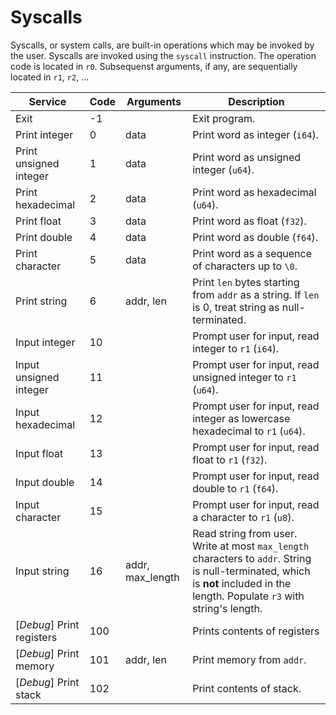 # Syscalls

Syscalls, or system calls, are built-in operations which may be invoked by the user.
Syscalls are invoked using the `syscall` instruction. The operation code is located in `r0`. Subsequenst arguments, if any, are sequentially located in `r1`, `r2`, ...

| Service                   | Code | Arguments        | Description                                                                                                                                                                     |
|---------------------------|------|------------------|---------------------------------------------------------------------------------------------------------------------------------------------------------------------------------|
| Exit                      | -1   |                  | Exit program.                                                                                                                                                                   |
| Print integer             | 0    | data             | Print word as integer (`i64`).                                                                                                                                                  |
| Print unsigned integer    | 1    | data             | Print word as unsigned integer (`u64`).                                                                                                                                         |
| Print hexadecimal         | 2    | data             | Print word as hexadecimal (`u64`).                                                                                                                                              |
| Print float               | 3    | data             | Print word as float (`f32`).                                                                                                                                                    |
| Print double              | 4    | data             | Print word as double (`f64`).                                                                                                                                                   |
| Print character           | 5    | data             | Print word as a sequence of characters up to `\0`.                                                                                                                              |
| Print string              | 6    | addr, len        | Print `len` bytes starting from `addr` as a string. If `len` is 0, treat string as null-terminated.                                                                             |
| Input integer             | 10   |                  | Prompt user for input, read integer to `r1` (`i64`).                                                                                                                            |
| Input unsigned integer    | 11   |                  | Prompt user for input, read unsigned integer to `r1` (`u64`).                                                                                                                   |
| Input hexadecimal         | 12   |                  | Prompt user for input, read integer as lowercase hexadecimal to `r1` (`u64`).                                                                                                   |
| Input float               | 13   |                  | Prompt user for input, read float to `r1` (`f32`).                                                                                                                              |
| Input double              | 14   |                  | Prompt user for input, read double to `r1` (`f64`).                                                                                                                             |
| Input character           | 15   |                  | Prompt user for input, read a character to `r1` (`u8`).                                                                                                                         |
| Input string              | 16   | addr, max_length | Read string from user. Write at most `max_length` characters to `addr`. String is null-terminated, which is **not** included in the length. Populate `r3` with string's length. |
| [*Debug*] Print registers | 100  |                  | Prints contents of registers                                                                                                                                                    |
| [*Debug*] Print memory    | 101  | addr, len        | Print memory from `addr`.                                                                                                                                                       |
| [*Debug*] Print stack     | 102  |                  | Print contents of stack.                                                                                                                                                        |